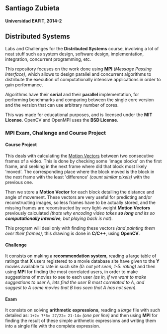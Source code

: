 ## Santiago Zubieta
#### Universidad EAFIT, 2014-2

## Distributed Systems
Labs and Challenges for the **Distributed Systems** course, involving a lot of neat stuff such as system design, software design, implementation, integration, concurrent programming, etc.

This repository focuses on the work done using [**MPI**](https://en.wikipedia.org/wiki/Message_Passing_Interface) _(Message Passing Interface)_, which allows to design parallel and concurrent algorithms to distribute the execution of computationally intensive applications in order to gain performance.

Algorithms have their **serial** and their **parallel** implementation, for performing benchmarks and comparing between the single core version and the version that can use arbitrary number of cores.

This was made for educational purposes, and is licensed under the **MIT License**. OpenCV and OpenMPI uses the **BSD License**.

### MPI Exam, Challenge and Course Project

#### Course Project
This deals with calculating the [Motion Vectors](http://en.wikipedia.org/wiki/Motion_vector) between two consecutive frames of a video. This is done by checking some 'image blocks' on the first frame, and seeking in the next frame where did that block most likely 'moved'. The corresponding place where the block moved is the block in the next frame with the least 'difference' _(count similar pixels)_ with the previous one.

Then we store a **Motion Vector** for each block detailing the distance and angle of movement. These vectors are very useful for predicting and/or reconstructing images, so less frames have to be actually stored, and the missing frames are reconstructed by very light-weight **Motion Vectors** previously calculated *(thats why encoding video takes __so long__ and its so __computationally intensive__, but playing back is not)*.

This program will deal only with finding these vectors *(and painting them over their frames)*, this drawing is done in **C/C++**, using **OpenCV**.

#### Challenge
It consists on making a **recommendation system**, reading a large table of ratings that **X** users registered to a movie database site have given to the **Y** movies available to rate in such site *(0: not yet seen, 1-5: rating)* and then using **MPI** for finding the most correlated users, in order to make suggestions of movies to see to each user *(as in, if we want to make suggestions to user A, lets find the user B most correlated to A, and suggest to A some movies that B has seen that A has not seen).*

#### Exam
It consists on solving **arithmetic expressions**, reading a *large* file with such detailed as:
``
1+2=
7*6=
27/22=
21-14=
`` *(one per line)*
and then using **MPI** for finding the result of these simple arithmetic expressions and writing them into a single file with the complete expression.
